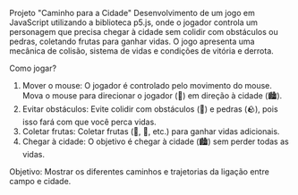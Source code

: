 Projeto "Caminho para a Cidade"
Desenvolvimento de um jogo em JavaScript utilizando a biblioteca p5.js, onde o jogador controla um personagem que precisa chegar à cidade sem colidir com obstáculos ou pedras, coletando frutas para ganhar vidas.
O jogo apresenta uma mecânica de colisão, sistema de vidas e condições de vitória e derrota.

Como jogar?
1. Mover o mouse: O jogador é controlado pelo movimento do mouse. Mova o mouse para direcionar o jogador (🏃) em direção à cidade (🏙️).
2. Evitar obstáculos: Evite colidir com obstáculos (🌳) e pedras (🪨), pois isso fará com que você perca vidas.
3. Coletar frutas: Coletar frutas (🍎, 🍓, etc.) para ganhar vidas adicionais.
4. Chegar à cidade: O objetivo é chegar à cidade (🏙️) sem perder todas as vidas.

Objetivo:
Mostrar os diferentes caminhos e trajetorias da ligação entre campo e cidade.
